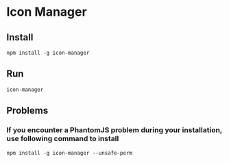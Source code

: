 # Icon Manager

## Install
```
npm install -g icon-manager
```

## Run
```
icon-manager
```

## Problems
### If you encounter a PhantomJS problem during your installation, use following command to install
```
npm install -g icon-manager --unsafe-perm
```